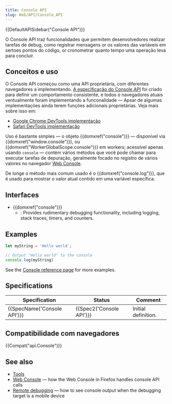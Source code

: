 ```yaml
---
title: Console API
slug: Web/API/Console_API
---
```


{{DefaultAPISidebar("Console API")}}

O Console API traz funcionalidades que permitem desenvolvedores realizar tarefas de debug, como registrar mensagens or os valores das variáveis em sertoes pontos do código, or cronometrar quanto tempo uma operação leva para concluir.

## Conceitos e uso

O Console API começou como uma API proprietária, com diferentes navegadores a implementando. [A especificação do Console API](https://console.spec.whatwg.org/) foi criado para definir um comportamento consistente, e todos o navegadores atuais ventualmente foram implementando a funconalidade — Apsar de algumas implementações ainda terem funções adicionais proprietárias. Veja mais sobre isso em:

- [Google Chrome DevTools implementação](https://developers.google.com/chrome-developer-tools/docs/console-api)
- [Safari DevTools implementação](https://developer.apple.com/library/safari/documentation/AppleApplications/Conceptual/Safari_Developer_Guide/Console/Console.html)

Uso é bastante simples — o objeto {{domxref("console")}} — disponível via {{domxref("window.console")}}, ou {{domxref("WorkerGlobalScope.console")}} em workers; acessível apenas usando `console` — contém vários métodos que você pode chamar para executar tarefas de depuração, geralmente focado no registro de vários valores no navegador [Web Console](/pt-BR/docs/Tools/Web_Console).

De longe o método mais comum usado é o {{domxref("console.log")}}, que é usado para mostrar o valor atual contido em uma variável específica.

## Interfaces

- {{domxref("console")}}
  - : Provides rudimentary debugging functionality, including logging, stack traces, timers, and counters.

## Examples

```js
let myString = 'Hello world';

// Output "Hello world" to the console
console.log(myString)
```

See the [Console reference page](/pt-BR/docs/Web/API/Console#Usage) for more examples.

## Specifications

| Specification                        | Status                           | Comment             |
| ------------------------------------ | -------------------------------- | ------------------- |
| {{SpecName('Console API')}} | {{Spec2('Console API')}} | Initial definition. |

## Compatibilidade com navegadores

{{Compat("api.Console")}}

## See also

- [Tools](/pt-BR/docs/Tools)
- [Web Console](/pt-BR/docs/Tools/Web_Console) — how the Web Console in Firefox handles console API calls
- [Remote debugging](/pt-BR/docs/Tools/Remote_Debugging) — how to see console output when the debugging target is a mobile device
